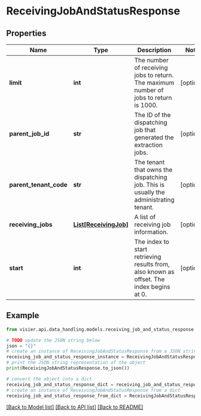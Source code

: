 # ReceivingJobAndStatusResponse


## Properties

Name | Type | Description | Notes
------------ | ------------- | ------------- | -------------
**limit** | **int** | The number of receiving jobs to return. The maximum number of jobs to return is 1000. | [optional] 
**parent_job_id** | **str** | The ID of the dispatching job that generated the extraction jobs. | [optional] 
**parent_tenant_code** | **str** | The tenant that owns the dispatching job. This is usually the administrating tenant. | [optional] 
**receiving_jobs** | [**List[ReceivingJob]**](ReceivingJob.md) | A list of receiving job information. | [optional] 
**start** | **int** | The index to start retrieving results from, also known as offset. The index begins at 0. | [optional] 

## Example

```python
from visier.api.data_handling.models.receiving_job_and_status_response import ReceivingJobAndStatusResponse

# TODO update the JSON string below
json = "{}"
# create an instance of ReceivingJobAndStatusResponse from a JSON string
receiving_job_and_status_response_instance = ReceivingJobAndStatusResponse.from_json(json)
# print the JSON string representation of the object
print(ReceivingJobAndStatusResponse.to_json())

# convert the object into a dict
receiving_job_and_status_response_dict = receiving_job_and_status_response_instance.to_dict()
# create an instance of ReceivingJobAndStatusResponse from a dict
receiving_job_and_status_response_from_dict = ReceivingJobAndStatusResponse.from_dict(receiving_job_and_status_response_dict)
```
[[Back to Model list]](../README.md#documentation-for-models) [[Back to API list]](../README.md#documentation-for-api-endpoints) [[Back to README]](../README.md)



